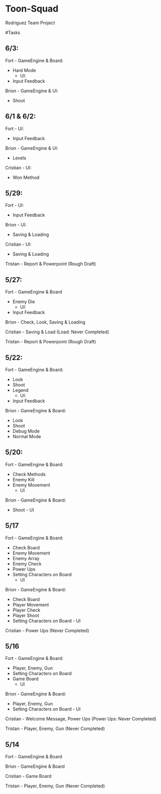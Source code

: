 # Toon-Squad
Rodriguez Team Project

#Tasks

6/3:
-
Fort - GameEngine & Board:
- Hard Mode
     - UI:
- Input Feedback

Brion - GameEngine & UI:
- Shoot

6/1 & 6/2:
-
Fort - UI:
- Input Feedback 

Brion - GameEngine & UI:
- Levels

Cristian - UI:
- Won Method

5/29:
-
Fort - UI:
- Input Feedback

Brion - UI:
- Saving & Loading

Cristian - UI:
- Saving & Loading

Tristan - Report & Powerpoint (Rough Draft)

5/27:
-
Fort - GameEngine & Board
- Enemy Die
     - UI:
- Input Feedback

Brion - Check, Look, Saving & Loading

Cristian - Saving & Load (Load: Never Completed)

Tristan - Report & Powerpoint (Rough Draft)

5/22:
-
Fort - GameEngine & Board:
- Look
- Shoot
- Legend
     - UI:
- Input Feedback

Brion - GameEngine & Board:
- Look
- Shoot
- Debug Mode
- Normal Mode

5/20:
-
Fort - GameEngine & Board:
- Check Methods
- Enemy Kill
- Enemy Movement
     - UI

Brion - GameEngine & Board:
- Shoot
      - UI

5/17
-
Fort - GameEngine & Board:
- Check Board
- Enemy Movement
- Enemy Array
- Enemy Check
- Power Ups
- Setting Characters on Board
     - UI

Brion - GameEngine & Board:
- Check Board
- Player Movement
- Player Check
- Player Shoot
- Setting Characters on Board
      - UI

Cristian - Power Ups (Never Completed)

5/16
-
Fort - GameEngine & Board:
- Player, Enemy, Gun
- Setting Characters on Board
- Game Board
     - UI

Brion - GameEngine & Board:
- Player, Enemy, Gun
- Setting Characters on Board
      - UI

Cristian - Welcome Message, Power Ups (Power Ups: Never Completed)

Tristan - Player, Enemy, Gun (Never Completed)

5/14
-
Fort - GameEngine & Board

Brion - GameEngine & Board

Cristian - Game Board

Tristan - Player, Enemy, Gun (Never Completed)
